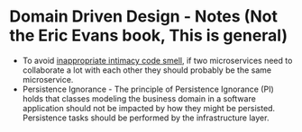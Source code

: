 # Domain Driven Design - Notes (Not the Eric Evans book, This is general)

* To avoid [inappropriate intimacy code smell](https://sourcemaking.com/refactoring/smells/inappropriate-intimacy), if two microservices need to collaborate a lot with each other they should probably be the same microservice.
* Persistence Ignorance - The principle of Persistence Ignorance (PI) holds that classes modeling the business domain in a software application should not be impacted by how they might be persisted. Persistence tasks should be performed by the infrastructure layer.